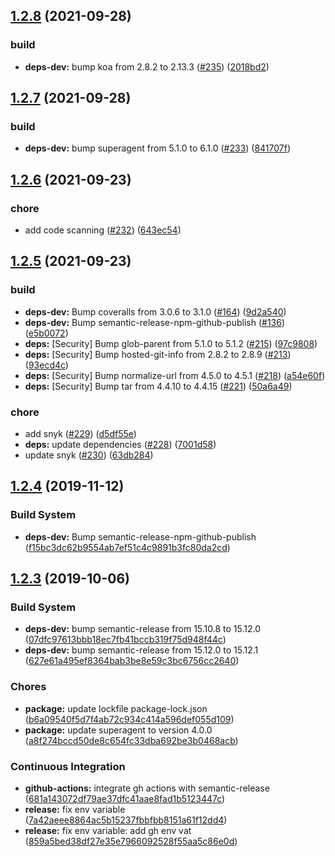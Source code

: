 ## [1.2.8](https://github.com/oleg-koval/koa-verto/compare/v1.2.7...v1.2.8) (2021-09-28)


### build

* **deps-dev:** bump koa from 2.8.2 to 2.13.3 ([#235](https://github.com/oleg-koval/koa-verto/issues/235)) ([2018bd2](https://github.com/oleg-koval/koa-verto/commit/2018bd2c2a816a56c0242ace32940e692034b2a4))

## [1.2.7](https://github.com/oleg-koval/koa-verto/compare/v1.2.6...v1.2.7) (2021-09-28)


### build

* **deps-dev:** bump superagent from 5.1.0 to 6.1.0 ([#233](https://github.com/oleg-koval/koa-verto/issues/233)) ([841707f](https://github.com/oleg-koval/koa-verto/commit/841707f042b4b146ff4221f5cb5910446f8a2601))

## [1.2.6](https://github.com/oleg-koval/koa-verto/compare/v1.2.5...v1.2.6) (2021-09-23)


### chore

* add code scanning ([#232](https://github.com/oleg-koval/koa-verto/issues/232)) ([643ec54](https://github.com/oleg-koval/koa-verto/commit/643ec54cfe87cf0afe7b22c7940a00e064a5150e))

## [1.2.5](https://github.com/oleg-koval/koa-verto/compare/v1.2.4...v1.2.5) (2021-09-23)


### build

* **deps-dev:** Bump coveralls from 3.0.6 to 3.1.0 ([#164](https://github.com/oleg-koval/koa-verto/issues/164)) ([9d2a540](https://github.com/oleg-koval/koa-verto/commit/9d2a54028511962fae71cc43f93966486b9d5c39))
* **deps-dev:** Bump semantic-release-npm-github-publish ([#136](https://github.com/oleg-koval/koa-verto/issues/136)) ([e5b0072](https://github.com/oleg-koval/koa-verto/commit/e5b0072c0ee31762a619abb13babb8bca98466e2))
* **deps:** [Security] Bump glob-parent from 5.1.0 to 5.1.2 ([#215](https://github.com/oleg-koval/koa-verto/issues/215)) ([97c9808](https://github.com/oleg-koval/koa-verto/commit/97c9808cf5d0d9e6af48352846880bc4391b95f3))
* **deps:** [Security] Bump hosted-git-info from 2.8.2 to 2.8.9 ([#213](https://github.com/oleg-koval/koa-verto/issues/213)) ([93ecd4c](https://github.com/oleg-koval/koa-verto/commit/93ecd4c573c25e589f6cd284c5bf1e6e9e1928d6))
* **deps:** [Security] Bump normalize-url from 4.5.0 to 4.5.1 ([#218](https://github.com/oleg-koval/koa-verto/issues/218)) ([a54e60f](https://github.com/oleg-koval/koa-verto/commit/a54e60f6424536eb3555a172f0ff5e7f717a0c9a))
* **deps:** [Security] Bump tar from 4.4.10 to 4.4.15 ([#221](https://github.com/oleg-koval/koa-verto/issues/221)) ([50a6a49](https://github.com/oleg-koval/koa-verto/commit/50a6a49c5039b675d9b2c884fb660051e1fc0fd1))


### chore

* add snyk ([#229](https://github.com/oleg-koval/koa-verto/issues/229)) ([d5df55e](https://github.com/oleg-koval/koa-verto/commit/d5df55e172c914c892875276b26c41bfde789594))
* **deps:** update dependencies ([#228](https://github.com/oleg-koval/koa-verto/issues/228)) ([7001d58](https://github.com/oleg-koval/koa-verto/commit/7001d58e799cfa550cd6c788e74663effeb531e8))
* update snyk ([#230](https://github.com/oleg-koval/koa-verto/issues/230)) ([63db284](https://github.com/oleg-koval/koa-verto/commit/63db284d6a89c401232f1b6f79b4ede814988b4d))

## [1.2.4](https://github.com/oleg-koval/koa-verto/compare/v1.2.3...v1.2.4) (2019-11-12)


### Build System

* **deps-dev:** Bump semantic-release-npm-github-publish ([f15bc3dc62b9554ab7ef51c4c9891b3fc80da2cd](https://github.com/oleg-koval/koa-verto/commit/f15bc3dc62b9554ab7ef51c4c9891b3fc80da2cd))

## [1.2.3](https://github.com/oleg-koval/koa-verto/compare/v1.2.2...v1.2.3) (2019-10-06)


### Build System

* **deps-dev:** bump semantic-release from 15.10.8 to 15.12.0 ([07dfc97613bbb18ec7fb41bccb319f75d948f44c](https://github.com/oleg-koval/koa-verto/commit/07dfc97613bbb18ec7fb41bccb319f75d948f44c))
* **deps-dev:** bump semantic-release from 15.12.0 to 15.12.1 ([627e61a495ef8364bab3be8e59c3bc6756cc2640](https://github.com/oleg-koval/koa-verto/commit/627e61a495ef8364bab3be8e59c3bc6756cc2640))


### Chores

* **package:** update lockfile package-lock.json ([b6a09540f5d7f4ab72c934c414a596def055d109](https://github.com/oleg-koval/koa-verto/commit/b6a09540f5d7f4ab72c934c414a596def055d109))
* **package:** update superagent to version 4.0.0 ([a8f274bccd50de8c654fc33dba692be3b0468acb](https://github.com/oleg-koval/koa-verto/commit/a8f274bccd50de8c654fc33dba692be3b0468acb))


### Continuous Integration

* **github-actions:** integrate gh actions with semantic-release ([681a143072df79ae37dfc41aae8fad1b5123447c](https://github.com/oleg-koval/koa-verto/commit/681a143072df79ae37dfc41aae8fad1b5123447c))
* **release:** fix env variable ([7a42aeee8864ac5b15237fbbfbb8151a61f12dd4](https://github.com/oleg-koval/koa-verto/commit/7a42aeee8864ac5b15237fbbfbb8151a61f12dd4))
* **release:** fix env variable: add gh env vat ([859a5bed38df27e35e7966092528f55aa5c86e0d](https://github.com/oleg-koval/koa-verto/commit/859a5bed38df27e35e7966092528f55aa5c86e0d))
